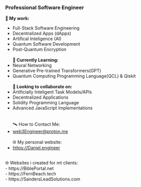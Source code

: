 ### Professional Software Engineer
**📖 My work:**
- Full-Stack Software Engineering
- Decentralized Apps (dApps)
- Artifical Inteligence (AI)
- Quantum Software Development
- Post-Quantum Encryption<br><br>
**🌱 Currently Learning:**
- Neural Networking
- Generative Pre-trained Transformers(GPT)
- Quantum Computing Programming Language(QCL) & Qiskit<br><br>
**🌳 Looking to collaborate on:**
- Artificially Inteligent Task Models/APIs
- Decentralized Applications
- Solidity Programming Language
- Advanced JavaScript Implementations<br><br><br>
🛰️ How to Contact Me:<br>
- web3Engineer@proton.me<br><br>
🌐 My personal website:<br>
- https://Daniel.engineer<br>
<br>
🌐 Websites i created for mt clients:<br>
- https://BiblePortal.net<br>
- https://FernBeach.tech<br>
- https://SandersLeadSolutions.com
